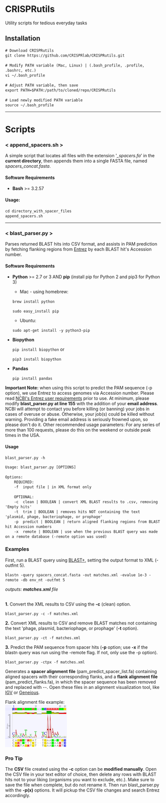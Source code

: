 # CRISPRutils
Utility scripts for tedious everyday tasks

## Installation
```
# Download CRISPRutils
git clone https://github.com/CRISPRlab/CRISPRutils.git

# Modify PATH variable (Mac, Linux) | (.bash_profile, .profile, .bashrc, etc.)
vi ~/.bash_profile

# Adjust PATH variable, then save
export PATH=$PATH:/path/to/cloned/repo/CRISPRutils

# Load newly modified PATH variable
source ~/.bash_profile
```

---
# Scripts
### < append_spacers.sh >
A simple script that locates all files with the extension '*_spacers.fa*' in the **current directory**, then appends them into a single FASTA file, named *spacers_concat.fasta*.

#### Software Requirements
- **Bash** >= 3.2.57

#### Usage:

```
cd directory_with_spacer_files
append_spacers.sh
```


---
### < blast_parser.py >
Parses returned BLAST hits into CSV format, and assists in PAM prediction by fetching flanking regions from [Entrez](https://www.ncbi.nlm.nih.gov/Class/MLACourse/Original8Hour/Entrez/) by each BLAST hit's Accession number.

#### Software Requirements
- **Python** >= 2.7 or 3 AND **pip** (install pip for Python 2 and pip3 for Python 3)
  - Mac - using homebrew:

   `brew install python`

   `sudo easy_install pip`
  - Ubuntu:

   `sudo apt-get install -y python3-pip`

- **Biopython**

  `pip install biopython`
  or

  `pip3 install biopython`

- **Pandas**

  `pip install pandas`

**Important Note:** when using this script to predict the PAM sequence (-p option), we use Entrez to access genomes via Accession number. Please read [NCBI's Entrez user requirements](https://www.ncbi.nlm.nih.gov/books/NBK25497/#chapter2.Usage_Guidelines_and_Requiremen) prior to use. At minimum, please modify **blast_parser.py at line 155** with the addition of your **email address**. NCBI will attempt to contact you before killing (or banning) your jobs in cases of overuse or abuse. Otherwise, your job(s) could be killed without warning. Providing a fake email address is seriously frowned upon, so please don't do it. Other recommended usage parameters: For any series of more than 100 requests, please do this on the weekend or outside peak times in the USA.  

#### Usage

`blast_parser.py -h`

```
Usage: blast_parser.py [OPTIONS]

Options:
    REQUIRED:
    -f  input file | in XML format only

    OPTIONAL:
    -c  clean | BOOLEAN | convert XML BLAST results to .csv, removing 'Empty hits'
    -t  trim | BOOLEAN | removes hits NOT containing the text 'plasmid, phage, bacteriophage, or prophage'
    -p  predict | BOOLEAN | return aligned flanking regions from BLAST hit Accession numbers
    -x  remote | BOOLEAN | use when the previous BLAST query was made on a remote database (-remote option was used)
```

### Examples
First, run a BLAST query using [BLAST+](https://blast.ncbi.nlm.nih.gov/Blast.cgi?CMD=Web&PAGE_TYPE=BlastDocs&DOC_TYPE=Download), setting the output format to XML (-outfmt 5).

```
blastn -query spacers_concat.fasta -out matches.xml -evalue 1e-3 -remote -db env_nt -outfmt 5
```
*outputs: **matches.xml** file*<br/><br/>

**1.** Convert the XML results to CSV using the **-c** (clean) option.
```
blast_parser.py -c -f matches.xml
```

**2.** Convert XML results to CSV and remove BLAST matches not containing the text 'phage, plasmid, bacteriophage, or prophage' (**-t** option).
```
blast_parser.py -ct -f matches.xml
```

**3.** Predict the PAM sequence from spacer hits (**-p** option; use **-x** if the blastn query was run using the -remote flag. If not, only use the -p option).
```
blast_parser.py -ctpx -f matches.xml
```
Generates a **spacer alignment file** (pam_predict_spacer_list.fa) containing aligned spacers with their corresponding flanks, and a **flank alignment file** (pam_predict_flanks.fa), in which the spacer sequence has been removed and replaced with --. Open these files in an alignment visualization tool, like [IGV](http://software.broadinstitute.org/software/igv/) or [Geneious](https://www.geneious.com/).

Flank alignment file example:</br>
<img src="https://github.com/CRISPRlab/CRISPRutils/blob/master/img/PAM.png" width="200">




### Pro Tip
The **CSV** file created using the **-c** option can be **modified manually**. Open the CSV file in your text editor of choice, then delete any rows with BLAST hits not to your liking (organisms you want to exclude, etc.). Make sure to save the file when complete, but do not rename it. Then run blast_parser.py with the **-p(x)** options. It will pickup the CSV file changes and search Entrez accordingly.
